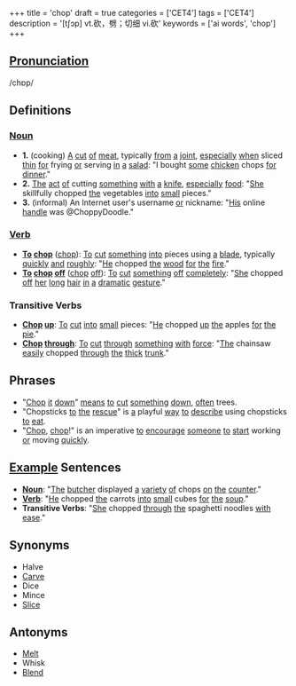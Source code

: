 +++
title = 'chop'
draft = true
categories = ['CET4']
tags = ['CET4']
description = '[t∫ɔp] vt.砍，劈；切细 vi.砍'
keywords = ['ai words', 'chop']
+++

## [Pronunciation](/post/pronunciation/)
/chɒp/

## Definitions
### [Noun](/post/noun/)
- **1.** (cooking) [A](/post/a/) [cut](/post/cut/) [of](/post/of/) [meat](/post/meat/), typically [from](/post/from/) [a](/post/a/) [joint](/post/joint/), [especially](/post/especially/) [when](/post/when/) sliced [thin](/post/thin/) [for](/post/for/) frying [or](/post/or/) serving [in](/post/in/) [a](/post/a/) [salad](/post/salad/): "I bought [some](/post/some/) [chicken](/post/chicken/) chops [for](/post/for/) [dinner](/post/dinner/)."
- **2.** [The](/post/the/) [act](/post/act/) [of](/post/of/) cutting [something](/post/something/) [with](/post/with/) [a](/post/a/) [knife](/post/knife/), [especially](/post/especially/) [food](/post/food/): "[She](/post/she/) skillfully chopped [the](/post/the/) vegetables [into](/post/into/) [small](/post/small/) pieces."
- **3.** (informal) An Internet user's username [or](/post/or/) nickname: "[His](/post/his/) online [handle](/post/handle/) was @ChoppyDoodle."

### [Verb](/post/verb/)
- **[To](/post/to/) [chop](/post/chop/)** ([chop](/post/chop/)): [To](/post/to/) [cut](/post/cut/) [something](/post/something/) [into](/post/into/) pieces using [a](/post/a/) [blade](/post/blade/), typically [quickly](/post/quickly/) [and](/post/and/) [roughly](/post/roughly/): "[He](/post/he/) chopped [the](/post/the/) [wood](/post/wood/) [for](/post/for/) [the](/post/the/) [fire](/post/fire/)."
- **[To](/post/to/) [chop](/post/chop/) [off](/post/off/)** ([chop](/post/chop/) [off](/post/off/)): [To](/post/to/) [cut](/post/cut/) [something](/post/something/) [off](/post/off/) [completely](/post/completely/): "[She](/post/she/) chopped [off](/post/off/) [her](/post/her/) [long](/post/long/) [hair](/post/hair/) [in](/post/in/) [a](/post/a/) [dramatic](/post/dramatic/) [gesture](/post/gesture/)."

### Transitive Verbs
- **[Chop](/post/chop/) [up](/post/up/)**: [To](/post/to/) [cut](/post/cut/) [into](/post/into/) [small](/post/small/) pieces: "[He](/post/he/) chopped [up](/post/up/) [the](/post/the/) apples [for](/post/for/) [the](/post/the/) [pie](/post/pie/)."
- **[Chop](/post/chop/) [through](/post/through/)**: [To](/post/to/) [cut](/post/cut/) [through](/post/through/) [something](/post/something/) [with](/post/with/) [force](/post/force/): "[The](/post/the/) chainsaw [easily](/post/easily/) chopped [through](/post/through/) [the](/post/the/) [thick](/post/thick/) [trunk](/post/trunk/)."

## Phrases
- "[Chop](/post/chop/) [it](/post/it/) [down](/post/down/)" [means](/post/means/) [to](/post/to/) [cut](/post/cut/) [something](/post/something/) [down](/post/down/), [often](/post/often/) trees.
- "Chopsticks [to](/post/to/) [the](/post/the/) [rescue](/post/rescue/)" is [a](/post/a/) playful [way](/post/way/) [to](/post/to/) [describe](/post/describe/) using chopsticks [to](/post/to/) [eat](/post/eat/).
- "[Chop](/post/chop/), [chop](/post/chop/)!" is an imperative [to](/post/to/) [encourage](/post/encourage/) [someone](/post/someone/) [to](/post/to/) [start](/post/start/) working [or](/post/or/) moving [quickly](/post/quickly/).

## [Example](/post/example/) Sentences
- **[Noun](/post/noun/)**: "[The](/post/the/) [butcher](/post/butcher/) displayed [a](/post/a/) [variety](/post/variety/) [of](/post/of/) chops [on](/post/on/) [the](/post/the/) [counter](/post/counter/)."
- **[Verb](/post/verb/)**: "[He](/post/he/) chopped [the](/post/the/) carrots [into](/post/into/) [small](/post/small/) cubes [for](/post/for/) [the](/post/the/) [soup](/post/soup/)."
- **Transitive Verbs**: "[She](/post/she/) chopped [through](/post/through/) [the](/post/the/) spaghetti noodles [with](/post/with/) [ease](/post/ease/)."

## Synonyms
- Halve
- [Carve](/post/carve/)
- Dice
- Mince
- [Slice](/post/slice/)

## Antonyms
- [Melt](/post/melt/)
- Whisk
- [Blend](/post/blend/)
